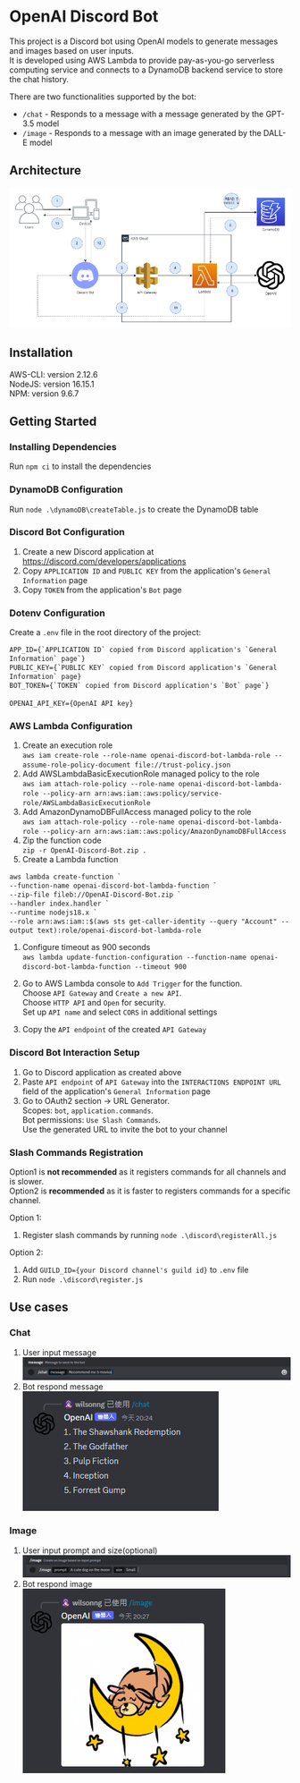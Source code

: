 # OpenAI Discord Bot

This project is a Discord bot using OpenAI models to generate messages and images based on user inputs.  
It is developed using AWS Lambda to provide pay-as-you-go serverless computing service and connects to a DynamoDB backend service to store the chat history.

There are two functionalities supported by the bot:

-   `/chat` - Responds to a message with a message generated by the GPT-3.5 model
-   `/image` - Responds to a message with an image generated by the DALL-E model

## Architecture

![AWS Architecture Diagram](diagrams/v0.0/v0.0.3.drawio.png)

## Installation

AWS-CLI: version 2.12.6  
NodeJS: version 16.15.1  
NPM: version 9.6.7

## Getting Started

### Installing Dependencies

Run `npm ci` to install the dependencies

### DynamoDB Configuration

Run `node .\dynamoDB\createTable.js` to create the DynamoDB table

### Discord Bot Configuration

1. Create a new Discord application at https://discord.com/developers/applications
2. Copy `APPLICATION ID` and `PUBLIC KEY` from the application's `General Information` page
3. Copy `TOKEN` from the application's `Bot` page

### Dotenv Configuration

Create a `.env` file in the root directory of the project:

```
APP_ID={`APPLICATION ID` copied from Discord application's `General Information` page`}
PUBLIC_KEY={`PUBLIC KEY` copied from Discord application's `General Information` page}
BOT_TOKEN={`TOKEN` copied from Discord application's `Bot` page`}

OPENAI_API_KEY={OpenAI API key}
```

### AWS Lambda Configuration

1. Create an execution role  
   `aws iam create-role --role-name openai-discord-bot-lambda-role --assume-role-policy-document file://trust-policy.json`
2. Add AWSLambdaBasicExecutionRole managed policy to the role  
   `aws iam attach-role-policy --role-name openai-discord-bot-lambda-role --policy-arn arn:aws:iam::aws:policy/service-role/AWSLambdaBasicExecutionRole`
3. Add AmazonDynamoDBFullAccess managed policy to the role  
   `aws iam attach-role-policy --role-name openai-discord-bot-lambda-role --policy-arn arn:aws:iam::aws:policy/AmazonDynamoDBFullAccess`
4. Zip the function code  
   `zip -r OpenAI-Discord-Bot.zip .`
5. Create a Lambda function

```
aws lambda create-function `
--function-name openai-discord-bot-lambda-function `
--zip-file fileb://OpenAI-Discord-Bot.zip `
--handler index.handler `
--runtime nodejs18.x `
--role arn:aws:iam::$(aws sts get-caller-identity --query "Account" --output text):role/openai-discord-bot-lambda-role
```

1. Configure timeout as 900 seconds  
   `aws lambda update-function-configuration --function-name openai-discord-bot-lambda-function --timeout 900`

2. Go to AWS Lambda console to `Add Trigger` for the function.  
   Choose `API Gateway` and `Create a new API`.  
   Choose `HTTP API` and `Open` for security.  
   Set up `API name` and select `CORS` in additional settings
3. Copy the `API endpoint` of the created `API Gateway`

### Discord Bot Interaction Setup

1. Go to Discord application as created above
2. Paste `API endpoint` of `API Gateway` into the `INTERACTIONS ENDPOINT URL` field of the application's `General Information` page
3. Go to OAuth2 section → URL Generator.  
   Scopes: `bot`, `application.commands`.  
   Bot permissions: `Use Slash Commands`.  
   Use the generated URL to invite the bot to your channel

### Slash Commands Registration

Option1 is **not recommended** as it registers commands for all channels and is slower.  
Option2 is **recommended** as it is faster to registers commands for a specific channel.

Option 1:

1. Register slash commands by running `node .\discord\registerAll.js`

Option 2:

1. Add `GUILD_ID={your Discord channel's guild id}` to `.env` file
2. Run `node .\discord\register.js`

## Use cases

### Chat

1. User input message  
   ![User input message](imgs/chat/input-message.png)
2. Bot respond message  
   ![Bot respond message](imgs/chat/respond-message.png)

### Image

1. User input prompt and size(optional)  
   ![User input prompt and size](imgs/image/input-prompt.png)
2. Bot respond image  
   ![Bot respond image](imgs/image/respond-image.png)
